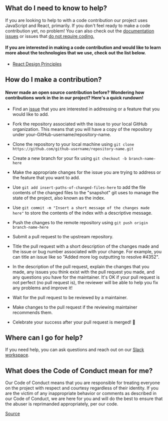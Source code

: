 ## What do I need to know to help?

If you are looking to help to with a code contribution our project uses JavaScript and React, primarily. If you don't feel ready to make a code contribution yet, no problem! You can also check out the [documentation issues](https://github.com/openseattle/convictionvacation/labels/documentation) or issues that [do not require coding.](https://github.com/openseattle/convictionvacation/labels/Non%20Coding%20Tasks)

#### If you are interested in making a code contribution and would like to learn more about the technologies that we use, check out the list below.

- [React Design Principles](https://reactjs.org/docs/design-principles.html)

## How do I make a contribution? 

#### Never made an open source contribution before? Wondering how contributions work in the in our project? Here's a quick rundown!

- Find an [issue](https://github.com/openseattle/convictionvacation/issues) that you are interested in addressing or a feature that you would like to add.

- Fork the repository associated with the issue to your local GitHub organization. This means that you will have a copy of the repository under your-GitHub-username/repository-name.

- Clone the repository to your local machine using ```git clone https://github.com/github-username/repository-name.git```

- Create a new branch for your fix using ```git checkout -b branch-name-here```

- Make the appropriate changes for the issue you are trying to address or the feature that you want to add.

- Use ```git add insert-paths-of-changed-files-here``` to add the file contents of the changed files to the "snapshot" git uses to manage the state of the project, also known as the index.

- Use ```git commit -m "Insert a short message of the changes made here"``` to store the contents of the index with a descriptive message.

- Push the changes to the remote repository using ```git push origin branch-name-here```

- Submit a pull request to the upstream repository.

- Title the pull request with a short description of the changes made and the issue or bug number associated with your change. For example, you can title an issue like so "Added more log outputting to resolve #4352".

- In the description of the pull request, explain the changes that you made, any issues you think exist with the pull request you made, and any questions you have for the maintainer. It's OK if your pull request is not perfect (no pull request is), the reviewer will be able to help you fix any problems and improve it!

- Wait for the pull request to be reviewed by a maintainer.

- Make changes to the pull request if the reviewing maintainer recommends them.

- Celebrate your success after your pull request is merged! :tada:


## Where can I go for help?

If you need help, you can ask questions and reach out on our [Slack workspace](https://join.slack.com/t/convictionvacation/shared_invite/zt-fe7strhi-luiuDZn2qgs889gbfGvhcQ).

## What does the Code of Conduct mean for me?

Our Code of Conduct means that you are responsible for treating everyone on the project with respect and courtesy regardless of their identity. If you are the victim of any inappropriate behavior or comments as described in our Code of Conduct, we are here for you and will do the best to ensure that the abuser is reprimanded appropriately, per our code.

[Source](https://opensource.creativecommons.org/contributing-code/)
